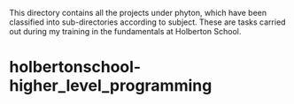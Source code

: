This directory contains all the projects under phyton, which have been classified into sub-directories according to subject.
These are tasks carried out during my training in the fundamentals at Holberton School.
# holbertonschool-higher_level_programming
